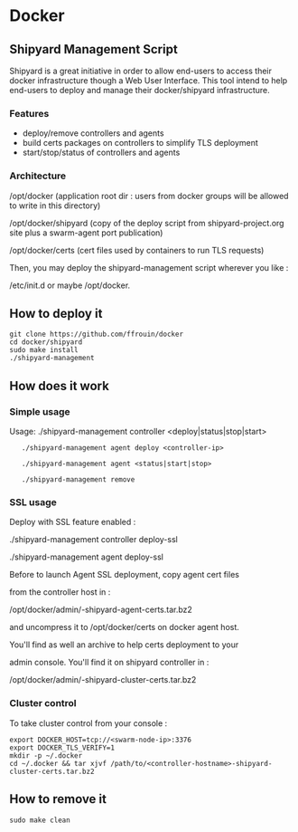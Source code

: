 # Docker

## Shipyard Management Script
Shipyard is a great initiative in order to allow end-users to access
their docker infrastructure though a Web User Interface. This tool
intend to help end-users to deploy and manage their docker/shipyard
infrastructure.

### Features
* deploy/remove controllers and agents
* build certs packages on controllers to simplify TLS deployment
* start/stop/status of controllers and agents

### Architecture
/opt/docker (application root dir : users from docker groups will
be allowed to write in this directory)

/opt/docker/shipyard (copy of the deploy script from shipyard-project.org
site plus a swarm-agent port publication)

/opt/docker/certs (cert files used by containers to run TLS requests)

Then, you may deploy the shipyard-management script wherever you like :

/etc/init.d or maybe /opt/docker.

## How to deploy it

	git clone https://github.com/ffrouin/docker
	cd docker/shipyard
	sudo make install
	./shipyard-management

## How does it work

### Simple usage

Usage: ./shipyard-management controller <deploy|status|stop|start>

       ./shipyard-management agent deploy <controller-ip>

       ./shipyard-management agent <status|start|stop>

       ./shipyard-management remove

### SSL usage

Deploy with SSL feature enabled :

./shipyard-management controller deploy-ssl <controller-hostname> <controller-ip>

./shipyard-management agent deploy-ssl <agent-hostname> <agent-ip> <controller-ip>

Before to launch Agent SSL deployment, copy agent cert files

from the controller host in :

/opt/docker/admin/<controller-hostname>-shipyard-agent-certs.tar.bz2

and uncompress it to /opt/docker/certs on docker agent host.

You'll find as well an archive to help certs deployment to your

admin console. You'll find it on shipyard controller in :

/opt/docker/admin/<controller-hostname>-shipyard-cluster-certs.tar.bz2

### Cluster control

To take cluster control from your console :

	export DOCKER_HOST=tcp://<swarm-node-ip>:3376
	export DOCKER_TLS_VERIFY=1
	mkdir -p ~/.docker
	cd ~/.docker && tar xjvf /path/to/<controller-hostname>-shipyard-cluster-certs.tar.bz2

## How to remove it

	sudo make clean
